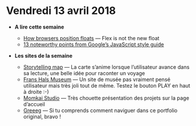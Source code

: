 Vendredi 13 avril 2018
===========================

- **A lire cette semaine**
    + [How browsers position floats](https://float-layout.glitch.me/) — Flex is not the new float
    + [13 noteworthy points from Google’s JavaScript style guide](https://medium.freecodecamp.org/google-publishes-a-javascript-style-guide-here-are-some-key-lessons-1810b8ad050b)
    
- **Les sites de la semaine**
    + [Storytelling map](https://tympanus.net/Development/StorytellingMap/) — La carte s’anime lorsque l’utilisateur avance dans sa lecture, une belle idée pour raconter un voyage
    + [Frans Hals Museum](https://www.franshalsmuseum.nl/en/) — Un site de musée pas vraiment pensé utilisateur mais très joli tout de même. Testez le bouton PLAY en haut à droite :-)
    + [Momkai Studio](https://www.momkai.com/) — Très chouette présentation des projets sur la page d’accueil
    + [Greeeg](https://greeeg.com/) — Si tu comprends comment naviguer dans ce portfolio original, bravo !
        